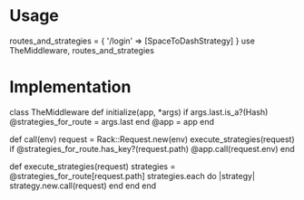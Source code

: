# Usage

routes_and_strategies = {
  '/login' => [SpaceToDashStrategy]
}
use TheMiddleware, routes_and_strategies

# Implementation

class TheMiddleware
  def initialize(app, *args)
    if args.last.is_a?(Hash)
      @strategies_for_route = args.last
    end
    @app = app
  end
  
  def call(env)
    request = Rack::Request.new(env)
    execute_strategies(request) if @strategies_for_route.has_key?(request.path)
    @app.call(request.env)
  end
  
  def execute_strategies(request)
    strategies = @strategies_for_route[request.path]
    strategies.each do |strategy|
      strategy.new.call(request)
    end
  end
end
